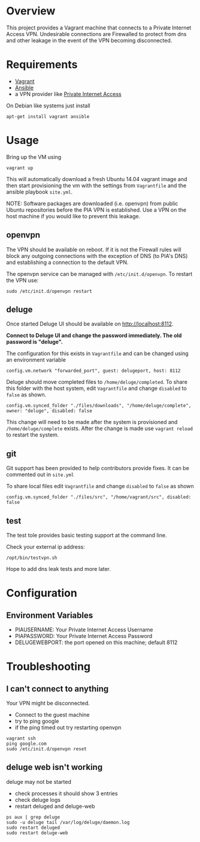 # Overview

This project provides a Vagrant machine that connects to a Private Internet Access VPN. Undesirable connections are
Firewalled to protect from dns and other leakage in the event of the VPN becoming disconnected.

# Requirements

* [Vagrant](https://www.vagrantup.com/)
* [Ansible](www.ansible.com)
* a VPN provider like [Private Internet Access](https://www.privateinternetaccess.com/)

On Debian like systems just install

    apt-get install vagrant ansible

# Usage

Bring up the VM using

    vagrant up

This will automatically download a fresh Ubuntu 14.04 vagrant image and then start provisioning the vm with the settings from `Vagrantfile` and the ansible playbook `site.yml`.

NOTE: Software packages are downloaded (i.e. openvpn) from public Ubuntu repositories before the PIA VPN is established.
Use a VPN on the host machine if you would like to prevent this leakage.

## openvpn

The VPN should be available on reboot. If it is not the Firewall rules will block any outgoing connections with
the exception of DNS (to PIA's DNS) and establishing a connection to the default VPN.
    
The openvpn service can be managed with `/etc/init.d/openvpn`. To restart the VPN use:

    sudo /etc/init.d/openvpn restart

## deluge

Once started Deluge UI should be available on [http://localhost:8112](http://localhost:8112).

**Connect to Deluge UI and change the password immediately. The old password is "deluge".**

The configuration for this exists in `Vagrantfile` and can be changed using an environment variable

    config.vm.network "forwarded_port", guest: delugeport, host: 8112

Deluge should move completed files to `/home/deluge/completed`. To share this folder with the host system, 
edit `Vagrantfile` and change `disabled` to `false` as shown.

    config.vm.synced_folder "./files/downloads", "/home/deluge/complete", owner: "deluge", disabled: false

This change will need to be made after the system is provisioned and `/home/deluge/complete` exists. After
the change is made use `vagrant reload` to restart the system.

## git

Git support has been provided to help contributors provide fixes. It can be commented out in `site.yml`

To share local files edit `Vagrantfile` and change `disabled` to `false` as shown

    config.vm.synced_folder "./files/src", "/home/vagrant/src", disabled: false

## test

The test tole provides basic testing support at the command line.

Check your external ip address:

    /opt/bin/testvpn.sh

Hope to add dns leak tests and more later.


# Configuration

## Environment Variables

* PIAUSERNAME: Your Private Internet Access Username
* PIAPASSWORD: Your Private Internet Access Password
* DELUGEWEBPORT: the port opened on this machine; default 8112


# Troubleshooting

## I can't connect to anything

Your VPN might be disconnected.

* Connect to the guest machine
* try to ping google
* if the ping timed out try restarting openvpn

```
vagrant ssh
ping google.com
sudo /etc/init.d/openvpn reset
```

## deluge web isn't working

deluge may not be started

* check processes it should show 3 entries
* check deluge logs
* restart deluged and deluge-web

```
ps aux | grep deluge
sudo -u deluge tail /var/log/deluge/daemon.log
sudo restart deluged
sudo restart deluge-web
```
